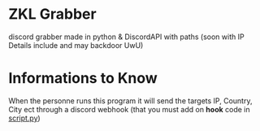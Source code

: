 # ZKL Grabber  
discord grabber made in python &amp; DiscordAPI with paths (soon with IP Details include and may backdoor UwU)

# Informations to Know
When the personne runs this program it will send the targets IP, Country, City ect through a discord webhook (that you must add on <b>hook</b> code in [script.py](https://github.com/zklqlf/zkl-grabber/blob/main/script.py "Click Here"))
